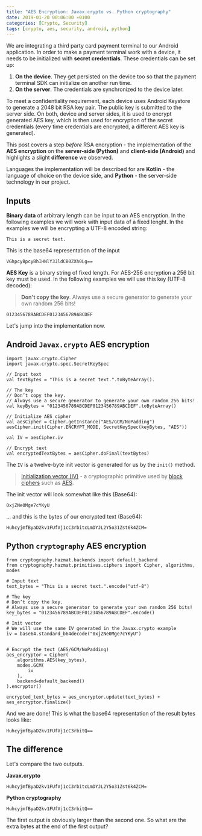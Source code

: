 ```yaml
---
title: "AES Encryption: Javax.crypto vs. Python cryptography"
date: 2019-01-20 00:06:00 +0100
categories: [Crypto, Security]
tags: [crypto, aes, security, android, python]
--- 
```


We are integrating a third party card payment terminal to our Android application. In order to make a payment terminal work with a device, it needs to be initialized with **secret credentials**. These credentials can be set up:
1. **On the device**. They get persisted on the device too so that the payment terminal SDK can initialize on another run time.
2. **On the server**. The credentials are synchronized to the device later.

To meet a confidentiality requirement, each device uses Android Keystore to generate a 2048 bit RSA key pair. The public key is submitted to the server side. On both, device and server sides, it is used to encrypt generated AES key, which is then used for encryption of the secret credentials (every time credentials are encrypted, a different AES key is generated).

This post covers a step _before_ RSA encryption - the implementation of the **AES encryption** on the **server-side (Python)** and **client-side (Android)** and highlights a slight **difference** we observed.
 
Languages the implementation will be described for are **Kotlin** - the language of choice on the device side, and **Python** - the server-side technology in our project.

## Inputs

**Binary data** of arbitrary length can be input to an AES encryption. In the following examples we will work with input data of a fixed lenght. In the examples we will be encrypting a  UTF-8 encoded string:

```
This is a secret text.
```

This is the base64 representation of the input

```
VGhpcyBpcyBhIHNlY3JldCB0ZXh0Lg==
```

**AES Key** is a binary string of fixed length. For AES-256 encryption a 256 bit key must be used. In the following examples we will use this key (UTF-8 decoded):

> **Don't copy the key**. Always use a secure generator to generate your own random 256 bits!

```
0123456789ABCDEF0123456789ABCDEF
```

Let's jump into the implementation now.

## Android `Javax.crypto` AES encryption

```
import javax.crypto.Cipher
import javax.crypto.spec.SecretKeySpec

// Input text
val textBytes = "This is a secret text.".toByteArray().

// The key
// Don’t copy the key.
// Always use a secure generator to generate your own random 256 bits!
val keyBytes = "0123456789ABCDEF0123456789ABCDEF".toByteArray()

// Initialize AES cipher
val aesCipher = Cipher.getInstance("AES/GCM/NoPadding")
aesCipher.init(Cipher.ENCRYPT_MODE, SecretKeySpec(keyBytes, "AES"))

val IV = aesCipher.iv

// Encrypt text
val encryptedTextBytes = aesCipher.doFinal(textBytes)
```

The `IV` is a twelve-byte init vector is generated for us by the `init()` method.

> [Initialization vector (IV)](https://en.wikipedia.org/wiki/Initialization_vector) - a cryptographic primitive used by [block ciphers](https://en.wikipedia.org/wiki/Block_cipher) such as [AES](https://en.wikipedia.org/wiki/Advanced_Encryption_Standard).

The init vector will look somewhat like this (Base64):

```
0xjZNe0Mge7cYKyU
```

... and this is the bytes of our encrypted text (Base64):

```
HuhcyjmfByaD2kv1FUfVj1cC3rbitcLmDYJL2Y5o31Zst6k4ZCM=
```

## Python `cryptography` AES encryption

```
from cryptography.hazmat.backends import default_backend
from cryptography.hazmat.primitives.ciphers import Cipher, algorithms, modes

# Input text
text_bytes = "This is a secret text.".encode("utf-8")

# The key
# Don’t copy the key.
# Always use a secure generator to generate your own random 256 bits!
key_bytes = "0123456789ABCDEF0123456789ABCDEF".encode()

# Init vector
# We will use the same IV generated in the Javax.crypto example
iv = base64.standard_b64decode("0xjZNe0Mge7cYKyU")


# Encrypt the text (AES/GCM/NoPadding)
aes_encryptor = Cipher(
    algorithms.AES(key_bytes),
    modes.GCM(
        iv
    ),
    backend=default_backend()
).encryptor()

encrypted_text_bytes = aes_encryptor.update(text_bytes) + aes_encryptor.finalize()

```

And we are done! This is what the base64 representation of the result bytes looks like:

```
HuhcyjmfByaD2kv1FUfVj1cC3rbitQ==
```

## The difference

Let's compare the two outputs.

**Javax.crypto**

```
HuhcyjmfByaD2kv1FUfVj1cC3rbitcLmDYJL2Y5o31Zst6k4ZCM=
```

**Python cryptography**

```
HuhcyjmfByaD2kv1FUfVj1cC3rbitQ==
```

The first output is obviously larger than the second one. So what are the extra bytes at the end of the first output?

